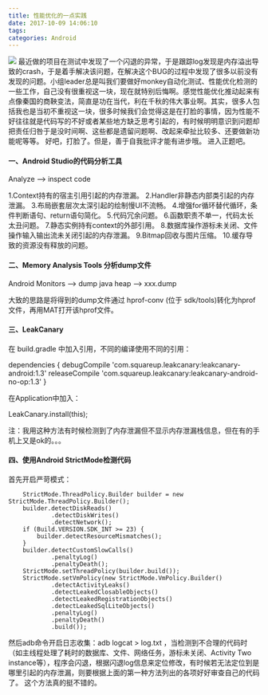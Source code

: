 ```yaml
---
title: 性能优化的一点实践
date: 2017-10-09 14:06:10
tags:
categories: Android
---
```

<img src="http://owiq5fnuk.bkt.clouddn.com/9.jpg"/>
最近做的项目在测试中发现了一个闪退的异常，于是跟踪log发现是内存溢出导致的crash，于是着手解决该问题，在解决这个BUG的过程中发现了很多以前没有发现的问题。<!--more-->小组leader总是叫我们要做好monkey自动化测试、性能优化检测的一些工作，自己没有很重视这一块，现在就特别后悔啊。感觉性能优化推动起来有点像秦国的商鞅变法，简直是功在当代，利在千秋的伟大事业啊。其实，很多人包括我也是当初不重视这一块，很多时候我们会觉得这是在打脸的事情，因为性能不好往往就是代码写的不好或者某些地方缺乏思考引起的，有时候明明意识到问题却把责任归咎于是没时间啊、这些都是遗留问题啊、改起来牵扯比较多、还要做新功能呢等等。
好吧，打脸了。但是，善于自我批评才能有进步哦。
进入正题吧。

#### 一、Android Studio的代码分析工具

Analyze —> inspect code

1.Context持有的宿主引用引起的内存泄漏。
2.Handler非静态内部类引起的内存泄漏。
3.布局嵌套层次太深引起的绘制慢UI不流畅。
4.增强for循环替代循环，条件判断语句、return语句简化。
5.代码冗余问题。
6.函数职责不单一，代码太长太丑问题。
7.静态实例持有context的外部引用。
8.数据库操作游标未关闭、文件操作输入输出流未关闭引起的内存泄漏。
9.Bitmap回收与图片压缩。
10.缓存导致的资源没有释放的问题。

#### 二、Memory Analysis Tools 分析dump文件

Android Monitors —> dump java heap —> xxx.dump

大致的思路是将得到的dump文件通过 hprof-conv (位于 sdk/tools)转化为hprof文件，再用MAT打开该hprof文件。

#### 三、LeakCanary

在 build.gradle 中加入引用，不同的编译使用不同的引用：

 dependencies {
   debugCompile 'com.squareup.leakcanary:leakcanary-android:1.3'
   releaseCompile 'com.squareup.leakcanary:leakcanary-android-no-op:1.3'
 }

在Application中加入：
  
  LeakCanary.install(this);
  
注：我用这种方法有时候检测到了内存泄漏但不显示内存泄漏栈信息，但在有的手机上又是ok的。。。
#### 四、使用Android StrictMode检测代码

首先开启严苛模式：

        StrictMode.ThreadPolicy.Builder builder = new StrictMode.ThreadPolicy.Builder();
        builder.detectDiskReads()
                .detectDiskWrites()
                .detectNetwork();
        if (Build.VERSION.SDK_INT >= 23) {
            builder.detectResourceMismatches();
        }
        builder.detectCustomSlowCalls()
                .penaltyLog()
                .penaltyDeath();
        StrictMode.setThreadPolicy(builder.build());
        StrictMode.setVmPolicy(new StrictMode.VmPolicy.Builder()
                .detectActivityLeaks()
                .detectLeakedClosableObjects()
                .detectLeakedRegistrationObjects()
                .detectLeakedSqlLiteObjects()
                .penaltyLog()
                .penaltyDeath()
                .build());

然后adb命令开启日志收集：adb logcat > log.txt ，当检测到不合理的代码时（如主线程处理了耗时的数据库、文件、网络任务，游标未关闭、Activity Two instance等），程序会闪退，根据闪退log信息来定位修改，有时候若无法定位到是哪里引起的内存泄漏，则要根据上面的第一种方法列出的各项好好审查自己的代码了。
这个方法真的挺不错的。

